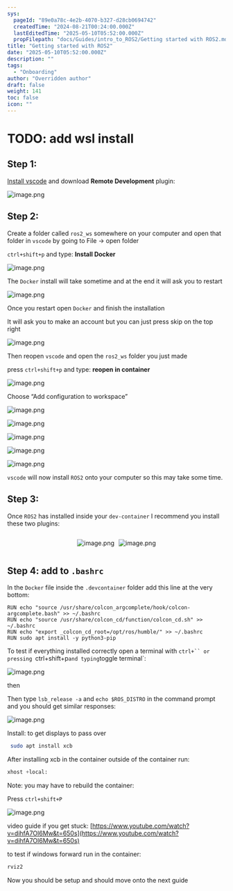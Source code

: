 ```yaml
---
sys:
  pageId: "89e0a78c-4e2b-4070-b327-d28cb0694742"
  createdTime: "2024-08-21T00:24:00.000Z"
  lastEditedTime: "2025-05-10T05:52:00.000Z"
  propFilepath: "docs/Guides/intro_to_ROS2/Getting started with ROS2.md"
title: "Getting started with ROS2"
date: "2025-05-10T05:52:00.000Z"
description: ""
tags:
  - "Onboarding"
author: "Overridden author"
draft: false
weight: 141
toc: false
icon: ""
---
```


# TODO: add wsl install

## Step 1:

[Install vscode](https://code.visualstudio.com/download) and download **Remote Development** plugin:

![image.png](https://prod-files-secure.s3.us-west-2.amazonaws.com/d518164a-d88e-44d1-a4ee-3adb3bd8bce0/efb52993-1881-4a40-b95e-6f020334f022/image.png?X-Amz-Algorithm=AWS4-HMAC-SHA256&X-Amz-Content-Sha256=UNSIGNED-PAYLOAD&X-Amz-Credential=ASIAZI2LB466YIQZ6R76%2F20250516%2Fus-west-2%2Fs3%2Faws4_request&X-Amz-Date=20250516T033632Z&X-Amz-Expires=3600&X-Amz-Security-Token=IQoJb3JpZ2luX2VjEIP%2F%2F%2F%2F%2F%2F%2F%2F%2F%2FwEaCXVzLXdlc3QtMiJHMEUCIQC7keq2wNDRaxdoh6qprmchsKQFmdRIgfeRHMWfSrDefgIgYkB%2B%2F%2BW7Wvd7hNHn0I3R4p65QD3eIs09%2BHo%2Fv3g8ngkq%2FwMIPBAAGgw2Mzc0MjMxODM4MDUiDBj0QI%2Bp7iv%2Fr7QwUyrcAyP6lsyKSRNLx3uMdFZulQTQI%2FG5X%2BVfuvDqDAKREPr09OHV%2B7Y8g9iXQ6oRKrqAvpydwi8%2BeaVpX4iMmckCA9dEBT%2BybL0v%2FDngGjPuje2EU4nH0cNqokmhIDzKVASuRpKeeOyqryBYV2ggyFnLc12YritAiXJzcR0eyK%2Fn9Y4ymBbJmu4vhVme3S3nm58dUgsCOCb7G1nRtYJ%2FOvXrW1iwdTTjAlbeSiGoRca51pU7VQ%2FR1%2FjF6f7S6PdvDeujV6BQGHbOS%2BbNVSFq9FN1ntIRGsnesY35oFve8Lz2DayzmSJCPQRQd2h4mlQuFWXcPnAIl9Mio2bw1mAJ7anqDprnNpjZB581L0%2F13RNAjzS0SpgvzYyAMF%2BtuNnFr%2B7MKfP0u4xQsux0n9SYgfFScbLGdRooeDSoRTKq1%2BZp%2Fuz0WDih6ULZSfdc8Tr0KODx1%2BozRi84RhSigRJTLsCPseswnQj8g5eMuzxS7BQh565I8WUVsypphoFXMAvbf4KbLh6y7SX%2BUKdK4dpIDYYtZuh6QMpNn1HZhs%2F33N8twZi%2B%2BOzvASahvjE5dCvjnOwiTUiG%2FKyK5tAbyU9Mcna5i%2BrvV6T8tIU3g5hOqFm5tAqSfFyyLRkZV8deeBEQMLzTmsEGOqUBQiDEffgIKYqOZkQjOc8aEQr8hKUPjnEAFk0l3zZEqkr2GqNyZbBq3LgoUpX3HGA%2Fm88dM%2BZpqBLqVSiyUU7QntH2Un%2F3EN83%2FU2bBRImZ3h3B%2BwcVMhZctkI1dkRLB%2BqySferYby9NjU3pKahkIc3GFHVhsDwXRqf0yxP6d1N0WnjSMsRpDooSpqxfcT%2Bmp3EAsOkd%2Fd%2BL4XaoWYAbrk4R8X2DYI&X-Amz-Signature=c3416a221ccb04028313f0930198bef6c51af467f6d7fc72bbd3fdf11539f57b&X-Amz-SignedHeaders=host&x-id=GetObject)

## Step 2:

Create a folder called `ros2_ws` somewhere on your computer and open that folder in `vscode` by going to File → open folder 

`ctrl+shift+p` and type: **Install Docker**

![image.png](https://prod-files-secure.s3.us-west-2.amazonaws.com/d518164a-d88e-44d1-a4ee-3adb3bd8bce0/2269dc0e-1cd5-47ff-bceb-c04ad9b2eab0/image.png?X-Amz-Algorithm=AWS4-HMAC-SHA256&X-Amz-Content-Sha256=UNSIGNED-PAYLOAD&X-Amz-Credential=ASIAZI2LB466YIQZ6R76%2F20250516%2Fus-west-2%2Fs3%2Faws4_request&X-Amz-Date=20250516T033632Z&X-Amz-Expires=3600&X-Amz-Security-Token=IQoJb3JpZ2luX2VjEIP%2F%2F%2F%2F%2F%2F%2F%2F%2F%2FwEaCXVzLXdlc3QtMiJHMEUCIQC7keq2wNDRaxdoh6qprmchsKQFmdRIgfeRHMWfSrDefgIgYkB%2B%2F%2BW7Wvd7hNHn0I3R4p65QD3eIs09%2BHo%2Fv3g8ngkq%2FwMIPBAAGgw2Mzc0MjMxODM4MDUiDBj0QI%2Bp7iv%2Fr7QwUyrcAyP6lsyKSRNLx3uMdFZulQTQI%2FG5X%2BVfuvDqDAKREPr09OHV%2B7Y8g9iXQ6oRKrqAvpydwi8%2BeaVpX4iMmckCA9dEBT%2BybL0v%2FDngGjPuje2EU4nH0cNqokmhIDzKVASuRpKeeOyqryBYV2ggyFnLc12YritAiXJzcR0eyK%2Fn9Y4ymBbJmu4vhVme3S3nm58dUgsCOCb7G1nRtYJ%2FOvXrW1iwdTTjAlbeSiGoRca51pU7VQ%2FR1%2FjF6f7S6PdvDeujV6BQGHbOS%2BbNVSFq9FN1ntIRGsnesY35oFve8Lz2DayzmSJCPQRQd2h4mlQuFWXcPnAIl9Mio2bw1mAJ7anqDprnNpjZB581L0%2F13RNAjzS0SpgvzYyAMF%2BtuNnFr%2B7MKfP0u4xQsux0n9SYgfFScbLGdRooeDSoRTKq1%2BZp%2Fuz0WDih6ULZSfdc8Tr0KODx1%2BozRi84RhSigRJTLsCPseswnQj8g5eMuzxS7BQh565I8WUVsypphoFXMAvbf4KbLh6y7SX%2BUKdK4dpIDYYtZuh6QMpNn1HZhs%2F33N8twZi%2B%2BOzvASahvjE5dCvjnOwiTUiG%2FKyK5tAbyU9Mcna5i%2BrvV6T8tIU3g5hOqFm5tAqSfFyyLRkZV8deeBEQMLzTmsEGOqUBQiDEffgIKYqOZkQjOc8aEQr8hKUPjnEAFk0l3zZEqkr2GqNyZbBq3LgoUpX3HGA%2Fm88dM%2BZpqBLqVSiyUU7QntH2Un%2F3EN83%2FU2bBRImZ3h3B%2BwcVMhZctkI1dkRLB%2BqySferYby9NjU3pKahkIc3GFHVhsDwXRqf0yxP6d1N0WnjSMsRpDooSpqxfcT%2Bmp3EAsOkd%2Fd%2BL4XaoWYAbrk4R8X2DYI&X-Amz-Signature=0e843c46110ee3ede95b18155ea3842ef474da614918781d5470e83bc620d748&X-Amz-SignedHeaders=host&x-id=GetObject)

The `Docker` install will take sometime and at the end it will ask you to restart

![image.png](https://prod-files-secure.s3.us-west-2.amazonaws.com/d518164a-d88e-44d1-a4ee-3adb3bd8bce0/ed233f78-be33-4b1f-b89c-9c346c0e961e/image.png?X-Amz-Algorithm=AWS4-HMAC-SHA256&X-Amz-Content-Sha256=UNSIGNED-PAYLOAD&X-Amz-Credential=ASIAZI2LB466YIQZ6R76%2F20250516%2Fus-west-2%2Fs3%2Faws4_request&X-Amz-Date=20250516T033632Z&X-Amz-Expires=3600&X-Amz-Security-Token=IQoJb3JpZ2luX2VjEIP%2F%2F%2F%2F%2F%2F%2F%2F%2F%2FwEaCXVzLXdlc3QtMiJHMEUCIQC7keq2wNDRaxdoh6qprmchsKQFmdRIgfeRHMWfSrDefgIgYkB%2B%2F%2BW7Wvd7hNHn0I3R4p65QD3eIs09%2BHo%2Fv3g8ngkq%2FwMIPBAAGgw2Mzc0MjMxODM4MDUiDBj0QI%2Bp7iv%2Fr7QwUyrcAyP6lsyKSRNLx3uMdFZulQTQI%2FG5X%2BVfuvDqDAKREPr09OHV%2B7Y8g9iXQ6oRKrqAvpydwi8%2BeaVpX4iMmckCA9dEBT%2BybL0v%2FDngGjPuje2EU4nH0cNqokmhIDzKVASuRpKeeOyqryBYV2ggyFnLc12YritAiXJzcR0eyK%2Fn9Y4ymBbJmu4vhVme3S3nm58dUgsCOCb7G1nRtYJ%2FOvXrW1iwdTTjAlbeSiGoRca51pU7VQ%2FR1%2FjF6f7S6PdvDeujV6BQGHbOS%2BbNVSFq9FN1ntIRGsnesY35oFve8Lz2DayzmSJCPQRQd2h4mlQuFWXcPnAIl9Mio2bw1mAJ7anqDprnNpjZB581L0%2F13RNAjzS0SpgvzYyAMF%2BtuNnFr%2B7MKfP0u4xQsux0n9SYgfFScbLGdRooeDSoRTKq1%2BZp%2Fuz0WDih6ULZSfdc8Tr0KODx1%2BozRi84RhSigRJTLsCPseswnQj8g5eMuzxS7BQh565I8WUVsypphoFXMAvbf4KbLh6y7SX%2BUKdK4dpIDYYtZuh6QMpNn1HZhs%2F33N8twZi%2B%2BOzvASahvjE5dCvjnOwiTUiG%2FKyK5tAbyU9Mcna5i%2BrvV6T8tIU3g5hOqFm5tAqSfFyyLRkZV8deeBEQMLzTmsEGOqUBQiDEffgIKYqOZkQjOc8aEQr8hKUPjnEAFk0l3zZEqkr2GqNyZbBq3LgoUpX3HGA%2Fm88dM%2BZpqBLqVSiyUU7QntH2Un%2F3EN83%2FU2bBRImZ3h3B%2BwcVMhZctkI1dkRLB%2BqySferYby9NjU3pKahkIc3GFHVhsDwXRqf0yxP6d1N0WnjSMsRpDooSpqxfcT%2Bmp3EAsOkd%2Fd%2BL4XaoWYAbrk4R8X2DYI&X-Amz-Signature=618594fd3c0acdaf33785cd85b6ae115a3cfc16893ba8abd3d1f3c0ae142c5f3&X-Amz-SignedHeaders=host&x-id=GetObject)

Once you restart open `Docker` and finish the installation

It will ask you to make an account but you can just press skip on the top right

![image.png](https://prod-files-secure.s3.us-west-2.amazonaws.com/d518164a-d88e-44d1-a4ee-3adb3bd8bce0/21010ad9-1659-4fd9-9f59-9932a09b2a3d/image.png?X-Amz-Algorithm=AWS4-HMAC-SHA256&X-Amz-Content-Sha256=UNSIGNED-PAYLOAD&X-Amz-Credential=ASIAZI2LB466YIQZ6R76%2F20250516%2Fus-west-2%2Fs3%2Faws4_request&X-Amz-Date=20250516T033632Z&X-Amz-Expires=3600&X-Amz-Security-Token=IQoJb3JpZ2luX2VjEIP%2F%2F%2F%2F%2F%2F%2F%2F%2F%2FwEaCXVzLXdlc3QtMiJHMEUCIQC7keq2wNDRaxdoh6qprmchsKQFmdRIgfeRHMWfSrDefgIgYkB%2B%2F%2BW7Wvd7hNHn0I3R4p65QD3eIs09%2BHo%2Fv3g8ngkq%2FwMIPBAAGgw2Mzc0MjMxODM4MDUiDBj0QI%2Bp7iv%2Fr7QwUyrcAyP6lsyKSRNLx3uMdFZulQTQI%2FG5X%2BVfuvDqDAKREPr09OHV%2B7Y8g9iXQ6oRKrqAvpydwi8%2BeaVpX4iMmckCA9dEBT%2BybL0v%2FDngGjPuje2EU4nH0cNqokmhIDzKVASuRpKeeOyqryBYV2ggyFnLc12YritAiXJzcR0eyK%2Fn9Y4ymBbJmu4vhVme3S3nm58dUgsCOCb7G1nRtYJ%2FOvXrW1iwdTTjAlbeSiGoRca51pU7VQ%2FR1%2FjF6f7S6PdvDeujV6BQGHbOS%2BbNVSFq9FN1ntIRGsnesY35oFve8Lz2DayzmSJCPQRQd2h4mlQuFWXcPnAIl9Mio2bw1mAJ7anqDprnNpjZB581L0%2F13RNAjzS0SpgvzYyAMF%2BtuNnFr%2B7MKfP0u4xQsux0n9SYgfFScbLGdRooeDSoRTKq1%2BZp%2Fuz0WDih6ULZSfdc8Tr0KODx1%2BozRi84RhSigRJTLsCPseswnQj8g5eMuzxS7BQh565I8WUVsypphoFXMAvbf4KbLh6y7SX%2BUKdK4dpIDYYtZuh6QMpNn1HZhs%2F33N8twZi%2B%2BOzvASahvjE5dCvjnOwiTUiG%2FKyK5tAbyU9Mcna5i%2BrvV6T8tIU3g5hOqFm5tAqSfFyyLRkZV8deeBEQMLzTmsEGOqUBQiDEffgIKYqOZkQjOc8aEQr8hKUPjnEAFk0l3zZEqkr2GqNyZbBq3LgoUpX3HGA%2Fm88dM%2BZpqBLqVSiyUU7QntH2Un%2F3EN83%2FU2bBRImZ3h3B%2BwcVMhZctkI1dkRLB%2BqySferYby9NjU3pKahkIc3GFHVhsDwXRqf0yxP6d1N0WnjSMsRpDooSpqxfcT%2Bmp3EAsOkd%2Fd%2BL4XaoWYAbrk4R8X2DYI&X-Amz-Signature=f5d69ccc8c7019f31d0cf8629873519d7dad2050c3f4a4e2dd1e1f293ddadc28&X-Amz-SignedHeaders=host&x-id=GetObject)

Then reopen `vscode` and open the `ros2_ws` folder you just made

press `ctrl+shift+p` and type: **reopen in container**

![image.png](https://prod-files-secure.s3.us-west-2.amazonaws.com/d518164a-d88e-44d1-a4ee-3adb3bd8bce0/4e93b8c2-41ad-488c-8095-c74205196118/image.png?X-Amz-Algorithm=AWS4-HMAC-SHA256&X-Amz-Content-Sha256=UNSIGNED-PAYLOAD&X-Amz-Credential=ASIAZI2LB466YIQZ6R76%2F20250516%2Fus-west-2%2Fs3%2Faws4_request&X-Amz-Date=20250516T033632Z&X-Amz-Expires=3600&X-Amz-Security-Token=IQoJb3JpZ2luX2VjEIP%2F%2F%2F%2F%2F%2F%2F%2F%2F%2FwEaCXVzLXdlc3QtMiJHMEUCIQC7keq2wNDRaxdoh6qprmchsKQFmdRIgfeRHMWfSrDefgIgYkB%2B%2F%2BW7Wvd7hNHn0I3R4p65QD3eIs09%2BHo%2Fv3g8ngkq%2FwMIPBAAGgw2Mzc0MjMxODM4MDUiDBj0QI%2Bp7iv%2Fr7QwUyrcAyP6lsyKSRNLx3uMdFZulQTQI%2FG5X%2BVfuvDqDAKREPr09OHV%2B7Y8g9iXQ6oRKrqAvpydwi8%2BeaVpX4iMmckCA9dEBT%2BybL0v%2FDngGjPuje2EU4nH0cNqokmhIDzKVASuRpKeeOyqryBYV2ggyFnLc12YritAiXJzcR0eyK%2Fn9Y4ymBbJmu4vhVme3S3nm58dUgsCOCb7G1nRtYJ%2FOvXrW1iwdTTjAlbeSiGoRca51pU7VQ%2FR1%2FjF6f7S6PdvDeujV6BQGHbOS%2BbNVSFq9FN1ntIRGsnesY35oFve8Lz2DayzmSJCPQRQd2h4mlQuFWXcPnAIl9Mio2bw1mAJ7anqDprnNpjZB581L0%2F13RNAjzS0SpgvzYyAMF%2BtuNnFr%2B7MKfP0u4xQsux0n9SYgfFScbLGdRooeDSoRTKq1%2BZp%2Fuz0WDih6ULZSfdc8Tr0KODx1%2BozRi84RhSigRJTLsCPseswnQj8g5eMuzxS7BQh565I8WUVsypphoFXMAvbf4KbLh6y7SX%2BUKdK4dpIDYYtZuh6QMpNn1HZhs%2F33N8twZi%2B%2BOzvASahvjE5dCvjnOwiTUiG%2FKyK5tAbyU9Mcna5i%2BrvV6T8tIU3g5hOqFm5tAqSfFyyLRkZV8deeBEQMLzTmsEGOqUBQiDEffgIKYqOZkQjOc8aEQr8hKUPjnEAFk0l3zZEqkr2GqNyZbBq3LgoUpX3HGA%2Fm88dM%2BZpqBLqVSiyUU7QntH2Un%2F3EN83%2FU2bBRImZ3h3B%2BwcVMhZctkI1dkRLB%2BqySferYby9NjU3pKahkIc3GFHVhsDwXRqf0yxP6d1N0WnjSMsRpDooSpqxfcT%2Bmp3EAsOkd%2Fd%2BL4XaoWYAbrk4R8X2DYI&X-Amz-Signature=2d3dbde61e525cbd4764a87b2280923e78deb6bf688d1ec2bbba2dfc184e5361&X-Amz-SignedHeaders=host&x-id=GetObject)

Choose “Add configuration to workspace”

![image.png](https://prod-files-secure.s3.us-west-2.amazonaws.com/d518164a-d88e-44d1-a4ee-3adb3bd8bce0/9560b282-5060-4989-ba37-97e7b2c22476/image.png?X-Amz-Algorithm=AWS4-HMAC-SHA256&X-Amz-Content-Sha256=UNSIGNED-PAYLOAD&X-Amz-Credential=ASIAZI2LB466YIQZ6R76%2F20250516%2Fus-west-2%2Fs3%2Faws4_request&X-Amz-Date=20250516T033632Z&X-Amz-Expires=3600&X-Amz-Security-Token=IQoJb3JpZ2luX2VjEIP%2F%2F%2F%2F%2F%2F%2F%2F%2F%2FwEaCXVzLXdlc3QtMiJHMEUCIQC7keq2wNDRaxdoh6qprmchsKQFmdRIgfeRHMWfSrDefgIgYkB%2B%2F%2BW7Wvd7hNHn0I3R4p65QD3eIs09%2BHo%2Fv3g8ngkq%2FwMIPBAAGgw2Mzc0MjMxODM4MDUiDBj0QI%2Bp7iv%2Fr7QwUyrcAyP6lsyKSRNLx3uMdFZulQTQI%2FG5X%2BVfuvDqDAKREPr09OHV%2B7Y8g9iXQ6oRKrqAvpydwi8%2BeaVpX4iMmckCA9dEBT%2BybL0v%2FDngGjPuje2EU4nH0cNqokmhIDzKVASuRpKeeOyqryBYV2ggyFnLc12YritAiXJzcR0eyK%2Fn9Y4ymBbJmu4vhVme3S3nm58dUgsCOCb7G1nRtYJ%2FOvXrW1iwdTTjAlbeSiGoRca51pU7VQ%2FR1%2FjF6f7S6PdvDeujV6BQGHbOS%2BbNVSFq9FN1ntIRGsnesY35oFve8Lz2DayzmSJCPQRQd2h4mlQuFWXcPnAIl9Mio2bw1mAJ7anqDprnNpjZB581L0%2F13RNAjzS0SpgvzYyAMF%2BtuNnFr%2B7MKfP0u4xQsux0n9SYgfFScbLGdRooeDSoRTKq1%2BZp%2Fuz0WDih6ULZSfdc8Tr0KODx1%2BozRi84RhSigRJTLsCPseswnQj8g5eMuzxS7BQh565I8WUVsypphoFXMAvbf4KbLh6y7SX%2BUKdK4dpIDYYtZuh6QMpNn1HZhs%2F33N8twZi%2B%2BOzvASahvjE5dCvjnOwiTUiG%2FKyK5tAbyU9Mcna5i%2BrvV6T8tIU3g5hOqFm5tAqSfFyyLRkZV8deeBEQMLzTmsEGOqUBQiDEffgIKYqOZkQjOc8aEQr8hKUPjnEAFk0l3zZEqkr2GqNyZbBq3LgoUpX3HGA%2Fm88dM%2BZpqBLqVSiyUU7QntH2Un%2F3EN83%2FU2bBRImZ3h3B%2BwcVMhZctkI1dkRLB%2BqySferYby9NjU3pKahkIc3GFHVhsDwXRqf0yxP6d1N0WnjSMsRpDooSpqxfcT%2Bmp3EAsOkd%2Fd%2BL4XaoWYAbrk4R8X2DYI&X-Amz-Signature=6d2a39278984fa588fc14aa6f7d2ec8f0fa37c71bf7de513ff9a380b45558d0f&X-Amz-SignedHeaders=host&x-id=GetObject)

![image.png](https://prod-files-secure.s3.us-west-2.amazonaws.com/d518164a-d88e-44d1-a4ee-3adb3bd8bce0/2ee63f81-886b-48e8-a553-dc6e5eac99e4/image.png?X-Amz-Algorithm=AWS4-HMAC-SHA256&X-Amz-Content-Sha256=UNSIGNED-PAYLOAD&X-Amz-Credential=ASIAZI2LB466YIQZ6R76%2F20250516%2Fus-west-2%2Fs3%2Faws4_request&X-Amz-Date=20250516T033632Z&X-Amz-Expires=3600&X-Amz-Security-Token=IQoJb3JpZ2luX2VjEIP%2F%2F%2F%2F%2F%2F%2F%2F%2F%2FwEaCXVzLXdlc3QtMiJHMEUCIQC7keq2wNDRaxdoh6qprmchsKQFmdRIgfeRHMWfSrDefgIgYkB%2B%2F%2BW7Wvd7hNHn0I3R4p65QD3eIs09%2BHo%2Fv3g8ngkq%2FwMIPBAAGgw2Mzc0MjMxODM4MDUiDBj0QI%2Bp7iv%2Fr7QwUyrcAyP6lsyKSRNLx3uMdFZulQTQI%2FG5X%2BVfuvDqDAKREPr09OHV%2B7Y8g9iXQ6oRKrqAvpydwi8%2BeaVpX4iMmckCA9dEBT%2BybL0v%2FDngGjPuje2EU4nH0cNqokmhIDzKVASuRpKeeOyqryBYV2ggyFnLc12YritAiXJzcR0eyK%2Fn9Y4ymBbJmu4vhVme3S3nm58dUgsCOCb7G1nRtYJ%2FOvXrW1iwdTTjAlbeSiGoRca51pU7VQ%2FR1%2FjF6f7S6PdvDeujV6BQGHbOS%2BbNVSFq9FN1ntIRGsnesY35oFve8Lz2DayzmSJCPQRQd2h4mlQuFWXcPnAIl9Mio2bw1mAJ7anqDprnNpjZB581L0%2F13RNAjzS0SpgvzYyAMF%2BtuNnFr%2B7MKfP0u4xQsux0n9SYgfFScbLGdRooeDSoRTKq1%2BZp%2Fuz0WDih6ULZSfdc8Tr0KODx1%2BozRi84RhSigRJTLsCPseswnQj8g5eMuzxS7BQh565I8WUVsypphoFXMAvbf4KbLh6y7SX%2BUKdK4dpIDYYtZuh6QMpNn1HZhs%2F33N8twZi%2B%2BOzvASahvjE5dCvjnOwiTUiG%2FKyK5tAbyU9Mcna5i%2BrvV6T8tIU3g5hOqFm5tAqSfFyyLRkZV8deeBEQMLzTmsEGOqUBQiDEffgIKYqOZkQjOc8aEQr8hKUPjnEAFk0l3zZEqkr2GqNyZbBq3LgoUpX3HGA%2Fm88dM%2BZpqBLqVSiyUU7QntH2Un%2F3EN83%2FU2bBRImZ3h3B%2BwcVMhZctkI1dkRLB%2BqySferYby9NjU3pKahkIc3GFHVhsDwXRqf0yxP6d1N0WnjSMsRpDooSpqxfcT%2Bmp3EAsOkd%2Fd%2BL4XaoWYAbrk4R8X2DYI&X-Amz-Signature=2340b2077881f24c7ddaf1939c87ff45c3d2d0c4eb72909d69f25e6232992c54&X-Amz-SignedHeaders=host&x-id=GetObject)

![image.png](https://prod-files-secure.s3.us-west-2.amazonaws.com/d518164a-d88e-44d1-a4ee-3adb3bd8bce0/ae1580b2-b048-407e-aed9-b584224a7a04/image.png?X-Amz-Algorithm=AWS4-HMAC-SHA256&X-Amz-Content-Sha256=UNSIGNED-PAYLOAD&X-Amz-Credential=ASIAZI2LB466YIQZ6R76%2F20250516%2Fus-west-2%2Fs3%2Faws4_request&X-Amz-Date=20250516T033632Z&X-Amz-Expires=3600&X-Amz-Security-Token=IQoJb3JpZ2luX2VjEIP%2F%2F%2F%2F%2F%2F%2F%2F%2F%2FwEaCXVzLXdlc3QtMiJHMEUCIQC7keq2wNDRaxdoh6qprmchsKQFmdRIgfeRHMWfSrDefgIgYkB%2B%2F%2BW7Wvd7hNHn0I3R4p65QD3eIs09%2BHo%2Fv3g8ngkq%2FwMIPBAAGgw2Mzc0MjMxODM4MDUiDBj0QI%2Bp7iv%2Fr7QwUyrcAyP6lsyKSRNLx3uMdFZulQTQI%2FG5X%2BVfuvDqDAKREPr09OHV%2B7Y8g9iXQ6oRKrqAvpydwi8%2BeaVpX4iMmckCA9dEBT%2BybL0v%2FDngGjPuje2EU4nH0cNqokmhIDzKVASuRpKeeOyqryBYV2ggyFnLc12YritAiXJzcR0eyK%2Fn9Y4ymBbJmu4vhVme3S3nm58dUgsCOCb7G1nRtYJ%2FOvXrW1iwdTTjAlbeSiGoRca51pU7VQ%2FR1%2FjF6f7S6PdvDeujV6BQGHbOS%2BbNVSFq9FN1ntIRGsnesY35oFve8Lz2DayzmSJCPQRQd2h4mlQuFWXcPnAIl9Mio2bw1mAJ7anqDprnNpjZB581L0%2F13RNAjzS0SpgvzYyAMF%2BtuNnFr%2B7MKfP0u4xQsux0n9SYgfFScbLGdRooeDSoRTKq1%2BZp%2Fuz0WDih6ULZSfdc8Tr0KODx1%2BozRi84RhSigRJTLsCPseswnQj8g5eMuzxS7BQh565I8WUVsypphoFXMAvbf4KbLh6y7SX%2BUKdK4dpIDYYtZuh6QMpNn1HZhs%2F33N8twZi%2B%2BOzvASahvjE5dCvjnOwiTUiG%2FKyK5tAbyU9Mcna5i%2BrvV6T8tIU3g5hOqFm5tAqSfFyyLRkZV8deeBEQMLzTmsEGOqUBQiDEffgIKYqOZkQjOc8aEQr8hKUPjnEAFk0l3zZEqkr2GqNyZbBq3LgoUpX3HGA%2Fm88dM%2BZpqBLqVSiyUU7QntH2Un%2F3EN83%2FU2bBRImZ3h3B%2BwcVMhZctkI1dkRLB%2BqySferYby9NjU3pKahkIc3GFHVhsDwXRqf0yxP6d1N0WnjSMsRpDooSpqxfcT%2Bmp3EAsOkd%2Fd%2BL4XaoWYAbrk4R8X2DYI&X-Amz-Signature=94f1c6307ac1380b7eb8a39cebdfef2a81d0ea89d01cec47b8e17de66ab7a962&X-Amz-SignedHeaders=host&x-id=GetObject)

![image.png](https://prod-files-secure.s3.us-west-2.amazonaws.com/d518164a-d88e-44d1-a4ee-3adb3bd8bce0/53255b28-f75e-430f-b9e3-c0ac8577e42b/image.png?X-Amz-Algorithm=AWS4-HMAC-SHA256&X-Amz-Content-Sha256=UNSIGNED-PAYLOAD&X-Amz-Credential=ASIAZI2LB466YIQZ6R76%2F20250516%2Fus-west-2%2Fs3%2Faws4_request&X-Amz-Date=20250516T033632Z&X-Amz-Expires=3600&X-Amz-Security-Token=IQoJb3JpZ2luX2VjEIP%2F%2F%2F%2F%2F%2F%2F%2F%2F%2FwEaCXVzLXdlc3QtMiJHMEUCIQC7keq2wNDRaxdoh6qprmchsKQFmdRIgfeRHMWfSrDefgIgYkB%2B%2F%2BW7Wvd7hNHn0I3R4p65QD3eIs09%2BHo%2Fv3g8ngkq%2FwMIPBAAGgw2Mzc0MjMxODM4MDUiDBj0QI%2Bp7iv%2Fr7QwUyrcAyP6lsyKSRNLx3uMdFZulQTQI%2FG5X%2BVfuvDqDAKREPr09OHV%2B7Y8g9iXQ6oRKrqAvpydwi8%2BeaVpX4iMmckCA9dEBT%2BybL0v%2FDngGjPuje2EU4nH0cNqokmhIDzKVASuRpKeeOyqryBYV2ggyFnLc12YritAiXJzcR0eyK%2Fn9Y4ymBbJmu4vhVme3S3nm58dUgsCOCb7G1nRtYJ%2FOvXrW1iwdTTjAlbeSiGoRca51pU7VQ%2FR1%2FjF6f7S6PdvDeujV6BQGHbOS%2BbNVSFq9FN1ntIRGsnesY35oFve8Lz2DayzmSJCPQRQd2h4mlQuFWXcPnAIl9Mio2bw1mAJ7anqDprnNpjZB581L0%2F13RNAjzS0SpgvzYyAMF%2BtuNnFr%2B7MKfP0u4xQsux0n9SYgfFScbLGdRooeDSoRTKq1%2BZp%2Fuz0WDih6ULZSfdc8Tr0KODx1%2BozRi84RhSigRJTLsCPseswnQj8g5eMuzxS7BQh565I8WUVsypphoFXMAvbf4KbLh6y7SX%2BUKdK4dpIDYYtZuh6QMpNn1HZhs%2F33N8twZi%2B%2BOzvASahvjE5dCvjnOwiTUiG%2FKyK5tAbyU9Mcna5i%2BrvV6T8tIU3g5hOqFm5tAqSfFyyLRkZV8deeBEQMLzTmsEGOqUBQiDEffgIKYqOZkQjOc8aEQr8hKUPjnEAFk0l3zZEqkr2GqNyZbBq3LgoUpX3HGA%2Fm88dM%2BZpqBLqVSiyUU7QntH2Un%2F3EN83%2FU2bBRImZ3h3B%2BwcVMhZctkI1dkRLB%2BqySferYby9NjU3pKahkIc3GFHVhsDwXRqf0yxP6d1N0WnjSMsRpDooSpqxfcT%2Bmp3EAsOkd%2Fd%2BL4XaoWYAbrk4R8X2DYI&X-Amz-Signature=28e233146eaac89048303ea20a0e75b980d2cc442c01afa627bd6db6cf1e02ca&X-Amz-SignedHeaders=host&x-id=GetObject)

![image.png](https://prod-files-secure.s3.us-west-2.amazonaws.com/d518164a-d88e-44d1-a4ee-3adb3bd8bce0/7c562767-5af9-4ffb-97d1-327bcdf4ee00/image.png?X-Amz-Algorithm=AWS4-HMAC-SHA256&X-Amz-Content-Sha256=UNSIGNED-PAYLOAD&X-Amz-Credential=ASIAZI2LB466YIQZ6R76%2F20250516%2Fus-west-2%2Fs3%2Faws4_request&X-Amz-Date=20250516T033632Z&X-Amz-Expires=3600&X-Amz-Security-Token=IQoJb3JpZ2luX2VjEIP%2F%2F%2F%2F%2F%2F%2F%2F%2F%2FwEaCXVzLXdlc3QtMiJHMEUCIQC7keq2wNDRaxdoh6qprmchsKQFmdRIgfeRHMWfSrDefgIgYkB%2B%2F%2BW7Wvd7hNHn0I3R4p65QD3eIs09%2BHo%2Fv3g8ngkq%2FwMIPBAAGgw2Mzc0MjMxODM4MDUiDBj0QI%2Bp7iv%2Fr7QwUyrcAyP6lsyKSRNLx3uMdFZulQTQI%2FG5X%2BVfuvDqDAKREPr09OHV%2B7Y8g9iXQ6oRKrqAvpydwi8%2BeaVpX4iMmckCA9dEBT%2BybL0v%2FDngGjPuje2EU4nH0cNqokmhIDzKVASuRpKeeOyqryBYV2ggyFnLc12YritAiXJzcR0eyK%2Fn9Y4ymBbJmu4vhVme3S3nm58dUgsCOCb7G1nRtYJ%2FOvXrW1iwdTTjAlbeSiGoRca51pU7VQ%2FR1%2FjF6f7S6PdvDeujV6BQGHbOS%2BbNVSFq9FN1ntIRGsnesY35oFve8Lz2DayzmSJCPQRQd2h4mlQuFWXcPnAIl9Mio2bw1mAJ7anqDprnNpjZB581L0%2F13RNAjzS0SpgvzYyAMF%2BtuNnFr%2B7MKfP0u4xQsux0n9SYgfFScbLGdRooeDSoRTKq1%2BZp%2Fuz0WDih6ULZSfdc8Tr0KODx1%2BozRi84RhSigRJTLsCPseswnQj8g5eMuzxS7BQh565I8WUVsypphoFXMAvbf4KbLh6y7SX%2BUKdK4dpIDYYtZuh6QMpNn1HZhs%2F33N8twZi%2B%2BOzvASahvjE5dCvjnOwiTUiG%2FKyK5tAbyU9Mcna5i%2BrvV6T8tIU3g5hOqFm5tAqSfFyyLRkZV8deeBEQMLzTmsEGOqUBQiDEffgIKYqOZkQjOc8aEQr8hKUPjnEAFk0l3zZEqkr2GqNyZbBq3LgoUpX3HGA%2Fm88dM%2BZpqBLqVSiyUU7QntH2Un%2F3EN83%2FU2bBRImZ3h3B%2BwcVMhZctkI1dkRLB%2BqySferYby9NjU3pKahkIc3GFHVhsDwXRqf0yxP6d1N0WnjSMsRpDooSpqxfcT%2Bmp3EAsOkd%2Fd%2BL4XaoWYAbrk4R8X2DYI&X-Amz-Signature=138edc8d304a9fcdb1007ce5cc493e2f7e7f56560313f811f05bca392746c8bf&X-Amz-SignedHeaders=host&x-id=GetObject)

`vscode` will now install `ROS2` onto your computer so this may take some time.

## Step 3:

Once `ROS2` has installed inside your `dev-container` I recommend you install these two plugins:

<div style="display: flex;flex-direction: row; column-gap:10px; max-width: 630px;justify-content: center;">
<div>

![image.png](https://prod-files-secure.s3.us-west-2.amazonaws.com/d518164a-d88e-44d1-a4ee-3adb3bd8bce0/3fc3d550-5a54-4ba1-ba6b-faa01cdb7369/image.png?X-Amz-Algorithm=AWS4-HMAC-SHA256&X-Amz-Content-Sha256=UNSIGNED-PAYLOAD&X-Amz-Credential=ASIAZI2LB4662VJFT2KK%2F20250516%2Fus-west-2%2Fs3%2Faws4_request&X-Amz-Date=20250516T033635Z&X-Amz-Expires=3600&X-Amz-Security-Token=IQoJb3JpZ2luX2VjEIP%2F%2F%2F%2F%2F%2F%2F%2F%2F%2FwEaCXVzLXdlc3QtMiJHMEUCIQCXqW6%2ByxQYApO5ZrLPOFEc1nqUAsX%2FJei0WywH9O7eqAIgaknAbZrhEdtxLD%2FmVoR3qV%2BROq7rHK0wWGwf3rJ9wD8q%2FwMIPBAAGgw2Mzc0MjMxODM4MDUiDKodexqsYnnM7hbjSCrcA%2BJSyywvpGujct73TgPxp%2BwepNliH8lPYYtQbvyFqLpqnQWZwebTjicH3sxDSHG8mBtod7%2BYbgqxyyLE%2BeOCPoLPtPu%2B4UAYJ8A67RuhtT%2BO0%2FaboRjEa5bO1nIE0NOzpQLJWyraDz8ePkOo4%2B8AI1KjMA62zje%2FMOICSpONSNl4%2B49ofXfA2lbouvQ2Ya9K02uqh2YWiLjdaAG6bV7GL9AJGckfqueDHPJnzt0vjMylx8CBEpchm3Qx6FGsiQVkZ6V9mVuzKodCuznL3uSozpvBRgyPKzMpqGJUO1595JNod5xcOTtYhyx4cDLtPwBGR%2BDaeY73PiQIqSnY9ib8D%2BWLRi58eXRRnIH%2FjqkPmXQrl1I6yO0gb6VCUpi%2Bw0VP0BqXT3yfCxzn78rbvwFXOg02w0bFbVdJx8N2yexKLtc3swlR%2FtrjK1p7iOuGP0Yv7nK6CvfOt3fPBmJE8f9U1bIdk274mwPzfkaJuaWt02i8u9klNnTTln5mONzcphrZt7Gyw52GXQN9wMf0DtpNOH0Ao22Yms41ddUaSIxAs53bOGjjZh5aElq%2FCglTyBZRxuMhqNyH6LXpwi2%2F8ZBD8ABwwoFSmUx1CS2lMx5IIiRo2uAA3aHRGfFfuc6EML3TmsEGOqUBVEdSy1ptB0Kk8IOi9dOIT%2F1l7vwmmaEdf%2FoAZPC9m4%2F9xRvyrbbNHeh3w4vje8TxCF6VF7dgZQqMmb6naDmD0bMSvDA8I7F%2Bmgzz4YLXpuVJinJ%2FfqPsYxNuRLeGtOhbdLpwzSE%2FfMWA2g42sS2UNBFwbPmWPmbrGQEEqrmCeowjB3vkMT91bVpChJpgglMOoCIPHmQlj3OIJi407RjSwKT1EVKQ&X-Amz-Signature=f05b0ce08587937b1f68886caca693e61422e37600c74ae09f9a7d295cf73802&X-Amz-SignedHeaders=host&x-id=GetObject)

</div>
<div>

![image.png](https://prod-files-secure.s3.us-west-2.amazonaws.com/d518164a-d88e-44d1-a4ee-3adb3bd8bce0/d994cc66-13c2-4093-a5a3-f84cf4601a82/image.png?X-Amz-Algorithm=AWS4-HMAC-SHA256&X-Amz-Content-Sha256=UNSIGNED-PAYLOAD&X-Amz-Credential=ASIAZI2LB466Q2QAO4FS%2F20250516%2Fus-west-2%2Fs3%2Faws4_request&X-Amz-Date=20250516T033635Z&X-Amz-Expires=3600&X-Amz-Security-Token=IQoJb3JpZ2luX2VjEIP%2F%2F%2F%2F%2F%2F%2F%2F%2F%2FwEaCXVzLXdlc3QtMiJHMEUCIFAT4AwSt642YofDBS96XDTKmJMJWs918E5%2BV%2FyauYBQAiEA1Zv8TSubxYQIrT7VePdD27WaDxi0G0oycNF%2BIrBggeoq%2FwMIPBAAGgw2Mzc0MjMxODM4MDUiDBUzz8djg%2BrrBwQvfSrcA%2BOBiNxfryUXdx%2Bl%2BfugUOCuRp5dSzDu7nOjx8UVMMIhpy%2FIrrqLKJzeeChWqiQWgP4jxjxn8DHknqgidhlYNWBtAcsLjKTSGWYw2d%2FtmUJR6V%2FZzxUB9EYrJHpTnQSLysPGdrCpG7Obi%2BkFh2qe5u9ubE8yQ7OGXzElsENtdhcmKlsk6j4vE1EPPBhX%2BPnWfSemJntzTD00U%2FVnkF%2FufUSmEvCyQMp2X8iNMuS6A3WPOI6VUjkzsciNeP6rxfRuLkNoR49nrBwo2E8a7%2FNSfPT5XNHx%2BnE5at2tFAP2IsJRzIMyn1wFTWUfO7f9Nww%2BlQIbLU8zoR6bJzpCm7ZogRaH78FPK9yAlTxZX8ZaxVcraTk9Nu4dCTgcnJlfjkrBgomoQwyBeUXoBCa4UL5XzepChjj8r8eXpF7%2BlCeaXpUkhBTLJEqKvh8lDOx%2BXdQQQNnzzIzQZePWtvrBKcWcF9iTtNpIvYxWEzDN8Ne8DL405H310s%2F4p527rpLCWCdqgg2ma2I79QpR0gNCX5oQyPO%2BjHxhAsuA%2FRr%2B3OOWE3ewRkqkmnG82qbZou4zhI%2BKvpuyTpAI4DfLGNkp0yYCZil%2BZYJI7G5U0cfIxCs1WV20DDaGgHL5tD%2BdITsKMJvTmsEGOqUBUkb1McUrcbjMdtBf7%2FP2RQ3W5HBZgNMbo9%2BibyTciBRHG8bQtYdkuT0KEW0bqBvzOfPDxPM7tLCX9c9AHQmrMjYfo0nmZ0j38POdjWkphj7Kzilrjb4c2Da9pv6KEY7DDOkvbr1nraE%2FVIoran61sVVHpfwRDE8We0Dg97d47MV16k%2F0QRQBoa0DhhFMV3IrL%2Fc1wzfFiSFApz0eH4E7oox4aLp6&X-Amz-Signature=000c024ff0477dc3003dfbda9b1d2e5f057e4cf1a3dd5f0208899bb48c4dc484&X-Amz-SignedHeaders=host&x-id=GetObject)

</div>
</div>

## Step 4: add to `.bashrc`

In the `Docker` file inside the `.devcontainer` folder add this line at the very bottom: 

```docker
RUN echo "source /usr/share/colcon_argcomplete/hook/colcon-argcomplete.bash" >> ~/.bashrc
RUN echo "source /usr/share/colcon_cd/function/colcon_cd.sh" >> ~/.bashrc
RUN echo "export _colcon_cd_root=/opt/ros/humble/" >> ~/.bashrc
RUN sudo apt install -y python3-pip 
```

To test if everything installed correctly open a terminal with `ctrl+`` or pressing `ctrl+shift+p` and typing `toggle terminal`:

![image.png](https://prod-files-secure.s3.us-west-2.amazonaws.com/d518164a-d88e-44d1-a4ee-3adb3bd8bce0/6a4943d8-b04e-4c02-9a58-775f3384d1a5/image.png?X-Amz-Algorithm=AWS4-HMAC-SHA256&X-Amz-Content-Sha256=UNSIGNED-PAYLOAD&X-Amz-Credential=ASIAZI2LB466YIQZ6R76%2F20250516%2Fus-west-2%2Fs3%2Faws4_request&X-Amz-Date=20250516T033632Z&X-Amz-Expires=3600&X-Amz-Security-Token=IQoJb3JpZ2luX2VjEIP%2F%2F%2F%2F%2F%2F%2F%2F%2F%2FwEaCXVzLXdlc3QtMiJHMEUCIQC7keq2wNDRaxdoh6qprmchsKQFmdRIgfeRHMWfSrDefgIgYkB%2B%2F%2BW7Wvd7hNHn0I3R4p65QD3eIs09%2BHo%2Fv3g8ngkq%2FwMIPBAAGgw2Mzc0MjMxODM4MDUiDBj0QI%2Bp7iv%2Fr7QwUyrcAyP6lsyKSRNLx3uMdFZulQTQI%2FG5X%2BVfuvDqDAKREPr09OHV%2B7Y8g9iXQ6oRKrqAvpydwi8%2BeaVpX4iMmckCA9dEBT%2BybL0v%2FDngGjPuje2EU4nH0cNqokmhIDzKVASuRpKeeOyqryBYV2ggyFnLc12YritAiXJzcR0eyK%2Fn9Y4ymBbJmu4vhVme3S3nm58dUgsCOCb7G1nRtYJ%2FOvXrW1iwdTTjAlbeSiGoRca51pU7VQ%2FR1%2FjF6f7S6PdvDeujV6BQGHbOS%2BbNVSFq9FN1ntIRGsnesY35oFve8Lz2DayzmSJCPQRQd2h4mlQuFWXcPnAIl9Mio2bw1mAJ7anqDprnNpjZB581L0%2F13RNAjzS0SpgvzYyAMF%2BtuNnFr%2B7MKfP0u4xQsux0n9SYgfFScbLGdRooeDSoRTKq1%2BZp%2Fuz0WDih6ULZSfdc8Tr0KODx1%2BozRi84RhSigRJTLsCPseswnQj8g5eMuzxS7BQh565I8WUVsypphoFXMAvbf4KbLh6y7SX%2BUKdK4dpIDYYtZuh6QMpNn1HZhs%2F33N8twZi%2B%2BOzvASahvjE5dCvjnOwiTUiG%2FKyK5tAbyU9Mcna5i%2BrvV6T8tIU3g5hOqFm5tAqSfFyyLRkZV8deeBEQMLzTmsEGOqUBQiDEffgIKYqOZkQjOc8aEQr8hKUPjnEAFk0l3zZEqkr2GqNyZbBq3LgoUpX3HGA%2Fm88dM%2BZpqBLqVSiyUU7QntH2Un%2F3EN83%2FU2bBRImZ3h3B%2BwcVMhZctkI1dkRLB%2BqySferYby9NjU3pKahkIc3GFHVhsDwXRqf0yxP6d1N0WnjSMsRpDooSpqxfcT%2Bmp3EAsOkd%2Fd%2BL4XaoWYAbrk4R8X2DYI&X-Amz-Signature=74f1866b0d2d5a29c048eff9663ed28090e34e0f86411154e3a081ecb79c05a5&X-Amz-SignedHeaders=host&x-id=GetObject)

then 

Then type `lsb_release -a` and `echo $ROS_DISTRO` in the command prompt and you should get similar responses:

![image.png](https://prod-files-secure.s3.us-west-2.amazonaws.com/d518164a-d88e-44d1-a4ee-3adb3bd8bce0/3e635dec-a805-4e85-8b9e-d000e5b71a4e/image.png?X-Amz-Algorithm=AWS4-HMAC-SHA256&X-Amz-Content-Sha256=UNSIGNED-PAYLOAD&X-Amz-Credential=ASIAZI2LB466YIQZ6R76%2F20250516%2Fus-west-2%2Fs3%2Faws4_request&X-Amz-Date=20250516T033632Z&X-Amz-Expires=3600&X-Amz-Security-Token=IQoJb3JpZ2luX2VjEIP%2F%2F%2F%2F%2F%2F%2F%2F%2F%2FwEaCXVzLXdlc3QtMiJHMEUCIQC7keq2wNDRaxdoh6qprmchsKQFmdRIgfeRHMWfSrDefgIgYkB%2B%2F%2BW7Wvd7hNHn0I3R4p65QD3eIs09%2BHo%2Fv3g8ngkq%2FwMIPBAAGgw2Mzc0MjMxODM4MDUiDBj0QI%2Bp7iv%2Fr7QwUyrcAyP6lsyKSRNLx3uMdFZulQTQI%2FG5X%2BVfuvDqDAKREPr09OHV%2B7Y8g9iXQ6oRKrqAvpydwi8%2BeaVpX4iMmckCA9dEBT%2BybL0v%2FDngGjPuje2EU4nH0cNqokmhIDzKVASuRpKeeOyqryBYV2ggyFnLc12YritAiXJzcR0eyK%2Fn9Y4ymBbJmu4vhVme3S3nm58dUgsCOCb7G1nRtYJ%2FOvXrW1iwdTTjAlbeSiGoRca51pU7VQ%2FR1%2FjF6f7S6PdvDeujV6BQGHbOS%2BbNVSFq9FN1ntIRGsnesY35oFve8Lz2DayzmSJCPQRQd2h4mlQuFWXcPnAIl9Mio2bw1mAJ7anqDprnNpjZB581L0%2F13RNAjzS0SpgvzYyAMF%2BtuNnFr%2B7MKfP0u4xQsux0n9SYgfFScbLGdRooeDSoRTKq1%2BZp%2Fuz0WDih6ULZSfdc8Tr0KODx1%2BozRi84RhSigRJTLsCPseswnQj8g5eMuzxS7BQh565I8WUVsypphoFXMAvbf4KbLh6y7SX%2BUKdK4dpIDYYtZuh6QMpNn1HZhs%2F33N8twZi%2B%2BOzvASahvjE5dCvjnOwiTUiG%2FKyK5tAbyU9Mcna5i%2BrvV6T8tIU3g5hOqFm5tAqSfFyyLRkZV8deeBEQMLzTmsEGOqUBQiDEffgIKYqOZkQjOc8aEQr8hKUPjnEAFk0l3zZEqkr2GqNyZbBq3LgoUpX3HGA%2Fm88dM%2BZpqBLqVSiyUU7QntH2Un%2F3EN83%2FU2bBRImZ3h3B%2BwcVMhZctkI1dkRLB%2BqySferYby9NjU3pKahkIc3GFHVhsDwXRqf0yxP6d1N0WnjSMsRpDooSpqxfcT%2Bmp3EAsOkd%2Fd%2BL4XaoWYAbrk4R8X2DYI&X-Amz-Signature=d3babeff0ce541261d9608ea8fdaa4c284db543313013abb2814a48cb1102395&X-Amz-SignedHeaders=host&x-id=GetObject)

Install:  to get displays to pass over

```bash
 sudo apt install xcb
```

After installing xcb in the container outside of the container run:

```python
xhost +local:
```

Note: you may have to rebuild the container:

Press `ctrl+shift+P`

![image.png](https://prod-files-secure.s3.us-west-2.amazonaws.com/d518164a-d88e-44d1-a4ee-3adb3bd8bce0/6c2be660-2618-4c38-9c26-53554f7a0b7b/image.png?X-Amz-Algorithm=AWS4-HMAC-SHA256&X-Amz-Content-Sha256=UNSIGNED-PAYLOAD&X-Amz-Credential=ASIAZI2LB466YIQZ6R76%2F20250516%2Fus-west-2%2Fs3%2Faws4_request&X-Amz-Date=20250516T033632Z&X-Amz-Expires=3600&X-Amz-Security-Token=IQoJb3JpZ2luX2VjEIP%2F%2F%2F%2F%2F%2F%2F%2F%2F%2FwEaCXVzLXdlc3QtMiJHMEUCIQC7keq2wNDRaxdoh6qprmchsKQFmdRIgfeRHMWfSrDefgIgYkB%2B%2F%2BW7Wvd7hNHn0I3R4p65QD3eIs09%2BHo%2Fv3g8ngkq%2FwMIPBAAGgw2Mzc0MjMxODM4MDUiDBj0QI%2Bp7iv%2Fr7QwUyrcAyP6lsyKSRNLx3uMdFZulQTQI%2FG5X%2BVfuvDqDAKREPr09OHV%2B7Y8g9iXQ6oRKrqAvpydwi8%2BeaVpX4iMmckCA9dEBT%2BybL0v%2FDngGjPuje2EU4nH0cNqokmhIDzKVASuRpKeeOyqryBYV2ggyFnLc12YritAiXJzcR0eyK%2Fn9Y4ymBbJmu4vhVme3S3nm58dUgsCOCb7G1nRtYJ%2FOvXrW1iwdTTjAlbeSiGoRca51pU7VQ%2FR1%2FjF6f7S6PdvDeujV6BQGHbOS%2BbNVSFq9FN1ntIRGsnesY35oFve8Lz2DayzmSJCPQRQd2h4mlQuFWXcPnAIl9Mio2bw1mAJ7anqDprnNpjZB581L0%2F13RNAjzS0SpgvzYyAMF%2BtuNnFr%2B7MKfP0u4xQsux0n9SYgfFScbLGdRooeDSoRTKq1%2BZp%2Fuz0WDih6ULZSfdc8Tr0KODx1%2BozRi84RhSigRJTLsCPseswnQj8g5eMuzxS7BQh565I8WUVsypphoFXMAvbf4KbLh6y7SX%2BUKdK4dpIDYYtZuh6QMpNn1HZhs%2F33N8twZi%2B%2BOzvASahvjE5dCvjnOwiTUiG%2FKyK5tAbyU9Mcna5i%2BrvV6T8tIU3g5hOqFm5tAqSfFyyLRkZV8deeBEQMLzTmsEGOqUBQiDEffgIKYqOZkQjOc8aEQr8hKUPjnEAFk0l3zZEqkr2GqNyZbBq3LgoUpX3HGA%2Fm88dM%2BZpqBLqVSiyUU7QntH2Un%2F3EN83%2FU2bBRImZ3h3B%2BwcVMhZctkI1dkRLB%2BqySferYby9NjU3pKahkIc3GFHVhsDwXRqf0yxP6d1N0WnjSMsRpDooSpqxfcT%2Bmp3EAsOkd%2Fd%2BL4XaoWYAbrk4R8X2DYI&X-Amz-Signature=018ec012a9eb60db70d13692ca5ee53befc61f3ce6129928adf41c46fcf93c33&X-Amz-SignedHeaders=host&x-id=GetObject)

video guide if you get stuck: [https://www.youtube.com/watch?v=dihfA7Ol6Mw&t=650s](https://www.youtube.com/watch?v=dihfA7Ol6Mw&t=650s)

to test if windows forward run in the container:

```bash
rviz2
```

Now you should be setup and should move onto the next guide 
